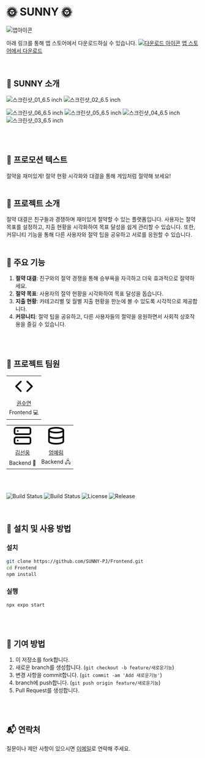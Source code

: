# 🌞 SUNNY 🌞

<img src="https://github.com/SUNNY-PJ/.github/assets/100350818/fc755de8-3cb6-46a4-b70a-d769cebbebb1" width="200" title="앱아이콘">

<br />

아래 링크를 통해 앱 스토어에서 다운로드하실 수 있습니다.
[![다운로드 아이콘](https://example.com/path-to-your-icon.png)](https://itunes.apple.com/app/id6479210024) [앱 스토어에서 다운로드](https://itunes.apple.com/app/id6479210024)

<br />

## 📱 SUNNY 소개
<p align="center">
  <p>
  <img src="https://github.com/SUNNY-PJ/Frontend/assets/100350818/9756daf3-caaf-46ee-81af-1973b9a19a51" width="200" title="스크린샷_01_6.5 inch">
  <img src="https://github.com/SUNNY-PJ/Frontend/assets/100350818/c0f42bc1-4a98-4983-946a-2fe3c287aae6" width="200" title="스크린샷_02_6.5 inch">
  </p>
  <p>
  <img src="https://github.com/SUNNY-PJ/Frontend/assets/100350818/080d874b-8aa2-469b-a343-05e0020fd8b1" width="200" title="스크린샷_06_6.5 inch">
  <img src="https://github.com/SUNNY-PJ/Frontend/assets/100350818/85190ec6-c17d-4b56-9f0c-1a5947c8b24b" width="200" title="스크린샷_05_6.5 inch">
  <img src="https://github.com/SUNNY-PJ/Frontend/assets/100350818/3c5ec895-cb2c-490d-b196-0d76b7cfb0bc" width="200" title="스크린샷_04_6.5 inch">
  <img src="https://github.com/SUNNY-PJ/Frontend/assets/100350818/cb2d467a-9a29-4b44-b007-7010e5fa6230" width="200" title="스크린샷_03_6.5 inch">
  </p>
</p>

<br />
<br />

## 🌟 프로모션 텍스트
절약을 재미있게! 절약 현황 시각화와 대결을 통해 게임처럼 절약해 보세요!
<br />
<br />

## 📖 프로젝트 소개
절약 대결은 친구들과 경쟁하며 재미있게 절약할 수 있는 플랫폼입니다. 사용자는 절약 목표를 설정하고, 지출 현황을 시각화하여 목표 달성을 쉽게 관리할 수 있습니다. 또한, 커뮤니티 기능을 통해 다른 사용자와 절약 팁을 공유하고 서로를 응원할 수 있습니다.
<br />
<br />

## 🔑 주요 기능
1. **절약 대결**: 친구와의 절약 경쟁을 통해 승부욕을 자극하고 더욱 효과적으로 절약하세요.
2. **절약 목표**: 사용자의 절약 현황을 시각화하여 목표 달성을 돕습니다.
3. **지출 현황**: 카테고리별 및 월별 지출 현황을 한눈에 볼 수 있도록 시각적으로 제공합니다.
4. **커뮤니티**: 절약 팁을 공유하고, 다른 사용자들의 절약을 응원하면서 사회적 상호작용을 즐길 수 있습니다.

<br />
<br />

## 👥 프로젝트 팀원
<p align="center">
 <table>
    <tr>
        <td align="center">
            <a href="https://github.com/yeoniii20">
                <img src="https://raw.githubusercontent.com/feathericons/feather/master/icons/code.svg" width="50" height="50" alt="Frontend Developer Icon"/>
            </a>
        </td>
    </tr>
    <tr>
        <td align="center"><a href="https://github.com/yeoniii20">권수연</a></td>
    </tr>
    <tr>
        <td align="center"><a>Frontend 💻</a></td>
    </tr>
</table>

<table>
    <tr>
      <td align="center">
            <a href="https://github.com/dnd2dnd">
                <img src="https://raw.githubusercontent.com/feathericons/feather/master/icons/server.svg" width="50" height="50" alt="Backend Developer Icon"/>
            </a>
        </td>
          <td align="center">
            <a href="https://github.com/Eom-Ye-rim">
               <img src="https://raw.githubusercontent.com/feathericons/feather/master/icons/database.svg" width="50" height="50" alt="Backend Developer Icon"/>
            </a>
        </td>
    </tr>
    <tr>
        <td align="center"><a href="https://github.com/dnd2dnd">김선웅</a></td>
        <td align="center"><a href="https://github.com/Eom-Ye-rim">엄예림</a></td>
    </tr>
    <tr>
        <td align="center"><a>Backend 💾</a></td>
        <td align="center"><a>Backend 🖧</a></td>
    </tr>
</table>
</p>

<br />
<br />

![Build Status](https://img.shields.io/github/actions/workflow/status/SUNNY-PJ/Backend/deploy.yml)
![Build Status](https://img.shields.io/github/actions/workflow/status/SUNNY-PJ/Frontend/deploy.yml)
![License](https://img.shields.io/github/license/SUNNY-PJ/.github)
![Release](https://img.shields.io/github/release/SUNNY-PJ/Frontend)

<br />

## 🚀 설치 및 사용 방법

### 설치
```bash
git clone https://github.com/SUNNY-PJ/Frontend.git
cd Frontend
npm install
```

### 실행
```
npx expo start
```

<br />
<br />

## 🤝 기여 방법

1. 이 저장소를 fork합니다.
2. 새로운 branch를 생성합니다. (`git checkout -b feature/새로운기능`)
3. 변경 사항을 commit합니다. (`git commit -am 'Add 새로운기능'`)
4. branch에 push합니다. (`git push origin feature/새로운기능`)
5. Pull Request를 생성합니다.


<br />
<br />
<!--
## 📄 라이선스

이 프로젝트는 MIT 라이선스 하에 배포됩니다. 자세한 내용은 [LICENSE](../LICENSE) 파일을 참조하세요.

<br />
<br />
-->

## 📬 연락처

질문이나 제안 사항이 있으시면 [이메일](suyoooi@gmail.com)로 연락해 주세요.
